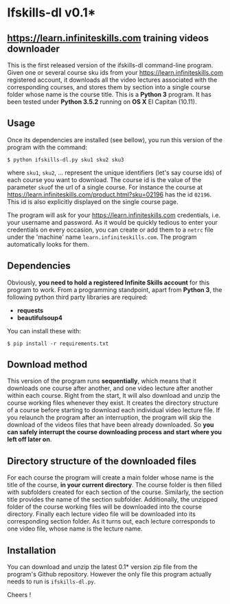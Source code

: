 # Ifskills-dl v0.1*

##  https://learn.infiniteskills.com training videos downloader
This is the first released version of the ifskills-dl command-line program. 
Given one or several course sku ids from your https://learn.infiniteskills.com registered account, it downloads all the video lectures associated with the corresponding courses, and stores them by section into a single course folder whose name is the course title.
This is a **Python 3** program. It has been tested under **Python 3.5.2** running on **OS X** El Capitan (10.11).

## Usage
Once its dependencies are installed (see bellow), you run this version of the program with the command:
```
$ python ifskills-dl.py sku1 sku2 sku3
````
where `sku1`, `sku2`, ... represent the unique identifiers (let's say course ids) of each course you want to download. The course id is the value of the parameter `sku`of the url of a single course. For instance the course at https://learn.infiniteskills.com/product.html?sku=02196 has the id `02196`. This id is also explicitly displayed on the single course page.

The program will ask for your https://learn.infiniteskills.com credentials, i.e. your username and password. As it would be quickly tedious to enter your credentials on every occasion, you can create or add them to a `netrc` file under the 'machine' name `learn.infiniteskills.com`. The program automatically looks for them.

## Dependencies
Obviously, **you need to hold a registered Infinite Skills account** for this program to work.
From a programming standpoint, apart from **Python 3**, the following python third party libraries are required:
- **requests**
- **beautifulsoup4**

You can install these with:
```
$ pip install -r requirements.txt
```

## Download method
This version of the program runs **sequentially**, which means that it downloads one course after another, and one video lecture after another within each course. Right from the start, It will also download and unzip the course working files whenever they exist. It creates the directory structure of a course before starting to download each individual video lecture file.
If you relaunch the program after an interruption, the program will skip the download of the videos files that have been already downloaded. So **you can safely interrupt the course downloading process and start where you left off later on**.

## Directory structure of the downloaded files
For each course the program will create a main folder whose name is the title of the course, **in your current directory**. The course folder is then filled with subfolders created for each section of the course. Similarly, the section title provides the name of the section subfolder. Additionally, the unzipped folder of the course working files will be downloaded into the course directory. Finally each lecture video file will be downloaded into its corresponding section folder. As it turns out, each lecture corresponds to one video file, whose name is the lecture name.

## Installation
You can download and unzip the latest 0.1* version zip file from the program's Github repository. However the only file this program actually needs to run is `ifskills-dl.py`.

Cheers !
